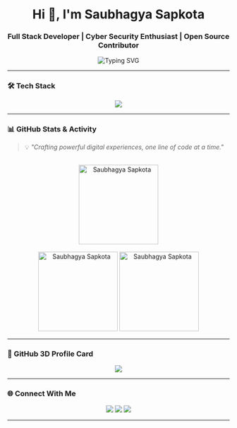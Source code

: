 <h1 align="center">Hi 👋, I'm Saubhagya Sapkota</h1>
<h3 align="center">Full Stack Developer | Cyber Security Enthusiast | Open Source Contributor</h3>

<p align="center">
  <img src="https://readme-typing-svg.demolab.com?font=Fira+Code&duration=2500&pause=1000&color=F97316&center=true&vCenter=true&width=440&lines=React+%2F+Node.js+Developer;Building+Modern+Web+Apps;Learning+Cyber+Security" alt="Typing SVG" />
</p>

---

### 🛠️ Tech Stack
<p align="center">
  <img src="https://skillicons.dev/icons?i=react,nextjs,ts,js,nodejs,express,tailwind,postgres,mongodb,git,github,vscode,python" />
</p>

---




### 📊 GitHub Stats & Activity

> 💡 *"Crafting powerful digital experiences, one line of code at a time."*
<br />

<div align="center">
   <img width="auto" height="180em" src="https://github-readme-streak-stats.herokuapp.com/?user=SaubhagyaSapkota&hide_border=true&width=800&theme=radical&locale=en" alt="Saubhagya Sapkota" /> 
   <br /><br />

   <div alight="center">
      <img width="auto" height="180em" src="https://github-readme-stats.vercel.app/api?username=SaubhagyaSapkota&show_icons=true&hide_border=true&width=600&theme=radical&locale=en" alt="Saubhagya Sapkota" /> 
      <img width="auto" height="180em"   src="https://github-readme-stats.vercel.app/api/top-langs?username=SaubhagyaSapkota&show_icons=true&hide_border=true&width=600&theme=radical&locale=en&layout=compact" alt="Saubhagya Sapkota" />
   </div>

</div>

---


### 🧠 GitHub 3D Profile Card

<p align="center">
  <img src="https://github-profile-summary-cards.vercel.app/api/cards/profile-details?username=SaubhagyaSapkota&theme=radical" />
</p>

---

### 🌐 Connect With Me

<p align="center">
  <a href="mailto:saubhagyasapkota444@gmail.com"><img src="https://img.shields.io/badge/Gmail-D14836?style=for-the-badge&logo=gmail&logoColor=white" /></a>
  <a href="https://www.linkedin.com/in/saubhagya-sapkota-002b2a242/" target="_blank"><img src="https://img.shields.io/badge/LinkedIn-0077B5?style=for-the-badge&logo=linkedin&logoColor=white" /></a>
  <a href="https://github.com/SaubhagyaSapkota" target="_blank"><img src="https://img.shields.io/badge/GitHub-181717?style=for-the-badge&logo=github&logoColor=white" /></a>
</p>

---



